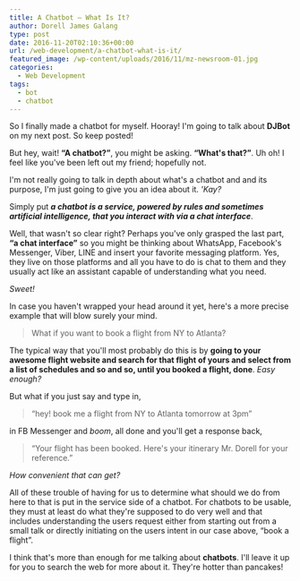 ```yaml
---
title: A Chatbot – What Is It?
author: Dorell James Galang
type: post
date: 2016-11-20T02:10:36+00:00
url: /web-development/a-chatbot-what-is-it/
featured_image: /wp-content/uploads/2016/11/mz-newsroom-01.jpg
categories:
  - Web Development
tags:
  - bot
  - chatbot
---
```


So I finally made a chatbot for myself. Hooray! I'm going to talk about **DJBot** on my next post. So keep posted! <span class="wp-font-emots-emo-happy"></span>

But hey, wait! **&#8220;A chatbot?&#8221;**, you might be asking. **&#8220;What's that?&#8221;**. Uh oh! I feel like you've been left out my friend; hopefully not.

I'm not really going to talk in depth about what's a chatbot and and its purpose, I'm just going to give you an idea about it. _'Kay?_

Simply put **_a chatbot is a service, powered by rules and sometimes artificial intelligence, that you interact with via a chat interface_**.

Well, that wasn't so clear right? Perhaps you've only grasped the last part, **&#8220;a chat interface&#8221;** so you might be thinking about WhatsApp, Facebook's Messenger, Viber, LINE and insert your favorite messaging platform. Yes, they live on those platforms and all you have to do is chat to them and they usually act like an assistant capable of understanding what you need.

_Sweet! <span class="wp-font-emots-heart"></span>_

In case you haven't wrapped your head around it yet, here's a more precise example that will blow surely your mind.

> What if you want to book a flight from NY to Atlanta?

The typical way that you'll most probably do this is by **going to your awesome flight website and search for that flight of yours and select from a list of schedules and so and so, until you booked a flight, done**. _Easy enough?_

But what if you just say and type in,

> &#8220;hey! book me a flight from NY to Atlanta tomorrow at 3pm&#8221;

in FB Messenger and _boom_, all done and you'll get a response back,

> &#8220;Your flight has been booked. Here's your itinerary Mr. Dorell for your reference.&#8221;

_How convenient that can get? <span class="wp-font-emots-emo-happy"></span>_

All of these trouble of having for us to determine what should we do from here to that is put in the service side of a chatbot. For chatbots to be usable, they must at least do what they're supposed to do very well and that includes understanding the users request either from starting out from a small talk or directly initiating on the users intent in our case above, &#8220;book a flight&#8221;.

I think that's more than enough for me talking about **chatbots**. I'll leave it up for you to search the web for more about it. They're hotter than pancakes! <span class="wp-font-emots-emo-happy"></span>
